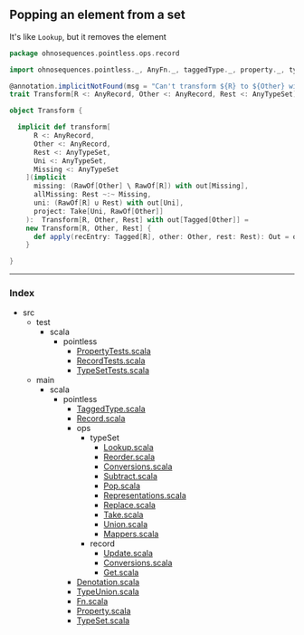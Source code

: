 
## Popping an element from a set

It's like `Lookup`, but it removes the element



```scala
package ohnosequences.pointless.ops.record

import ohnosequences.pointless._, AnyFn._, taggedType._, property._, typeSet._, record._

@annotation.implicitNotFound(msg = "Can't transform ${R} to ${Other} with values ${Rest}")
trait Transform[R <: AnyRecord, Other <: AnyRecord, Rest <: AnyTypeSet] extends Fn3[Tagged[R], Other, Rest] with Constant[Tagged[Other]]

object Transform {

  implicit def transform[
      R <: AnyRecord,
      Other <: AnyRecord,
      Rest <: AnyTypeSet, 
      Uni <: AnyTypeSet,
      Missing <: AnyTypeSet
    ](implicit
      missing: (RawOf[Other] \ RawOf[R]) with out[Missing],
      allMissing: Rest ~:~ Missing,
      uni: (RawOf[R] ∪ Rest) with out[Uni],
      project: Take[Uni, RawOf[Other]]
    ):  Transform[R, Other, Rest] with out[Tagged[Other]] = 
    new Transform[R, Other, Rest] {
      def apply(recEntry: Tagged[R], other: Other, rest: Rest): Out = other =>> project(uni(recEntry, rest))
    }

}

```


------

### Index

+ src
  + test
    + scala
      + pointless
        + [PropertyTests.scala][test/scala/pointless/PropertyTests.scala]
        + [RecordTests.scala][test/scala/pointless/RecordTests.scala]
        + [TypeSetTests.scala][test/scala/pointless/TypeSetTests.scala]
  + main
    + scala
      + pointless
        + [TaggedType.scala][main/scala/pointless/TaggedType.scala]
        + [Record.scala][main/scala/pointless/Record.scala]
        + ops
          + typeSet
            + [Lookup.scala][main/scala/pointless/ops/typeSet/Lookup.scala]
            + [Reorder.scala][main/scala/pointless/ops/typeSet/Reorder.scala]
            + [Conversions.scala][main/scala/pointless/ops/typeSet/Conversions.scala]
            + [Subtract.scala][main/scala/pointless/ops/typeSet/Subtract.scala]
            + [Pop.scala][main/scala/pointless/ops/typeSet/Pop.scala]
            + [Representations.scala][main/scala/pointless/ops/typeSet/Representations.scala]
            + [Replace.scala][main/scala/pointless/ops/typeSet/Replace.scala]
            + [Take.scala][main/scala/pointless/ops/typeSet/Take.scala]
            + [Union.scala][main/scala/pointless/ops/typeSet/Union.scala]
            + [Mappers.scala][main/scala/pointless/ops/typeSet/Mappers.scala]
          + record
            + [Update.scala][main/scala/pointless/ops/record/Update.scala]
            + [Conversions.scala][main/scala/pointless/ops/record/Conversions.scala]
            + [Get.scala][main/scala/pointless/ops/record/Get.scala]
        + [Denotation.scala][main/scala/pointless/Denotation.scala]
        + [TypeUnion.scala][main/scala/pointless/TypeUnion.scala]
        + [Fn.scala][main/scala/pointless/Fn.scala]
        + [Property.scala][main/scala/pointless/Property.scala]
        + [TypeSet.scala][main/scala/pointless/TypeSet.scala]

[test/scala/pointless/PropertyTests.scala]: ../../../../../test/scala/pointless/PropertyTests.scala.md
[test/scala/pointless/RecordTests.scala]: ../../../../../test/scala/pointless/RecordTests.scala.md
[test/scala/pointless/TypeSetTests.scala]: ../../../../../test/scala/pointless/TypeSetTests.scala.md
[main/scala/pointless/TaggedType.scala]: ../../TaggedType.scala.md
[main/scala/pointless/Record.scala]: ../../Record.scala.md
[main/scala/pointless/ops/typeSet/Lookup.scala]: ../typeSet/Lookup.scala.md
[main/scala/pointless/ops/typeSet/Reorder.scala]: ../typeSet/Reorder.scala.md
[main/scala/pointless/ops/typeSet/Conversions.scala]: ../typeSet/Conversions.scala.md
[main/scala/pointless/ops/typeSet/Subtract.scala]: ../typeSet/Subtract.scala.md
[main/scala/pointless/ops/typeSet/Pop.scala]: ../typeSet/Pop.scala.md
[main/scala/pointless/ops/typeSet/Representations.scala]: ../typeSet/Representations.scala.md
[main/scala/pointless/ops/typeSet/Replace.scala]: ../typeSet/Replace.scala.md
[main/scala/pointless/ops/typeSet/Take.scala]: ../typeSet/Take.scala.md
[main/scala/pointless/ops/typeSet/Union.scala]: ../typeSet/Union.scala.md
[main/scala/pointless/ops/typeSet/Mappers.scala]: ../typeSet/Mappers.scala.md
[main/scala/pointless/ops/record/Update.scala]: Update.scala.md
[main/scala/pointless/ops/record/Conversions.scala]: Conversions.scala.md
[main/scala/pointless/ops/record/Get.scala]: Get.scala.md
[main/scala/pointless/Denotation.scala]: ../../Denotation.scala.md
[main/scala/pointless/TypeUnion.scala]: ../../TypeUnion.scala.md
[main/scala/pointless/Fn.scala]: ../../Fn.scala.md
[main/scala/pointless/Property.scala]: ../../Property.scala.md
[main/scala/pointless/TypeSet.scala]: ../../TypeSet.scala.md